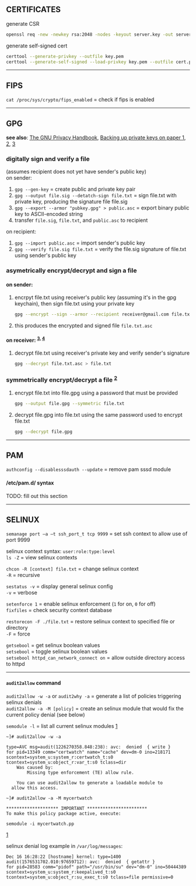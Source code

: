 
## CERTIFICATES

generate CSR
```bash
openssl req -new -newkey rsa:2048 -nodes -keyout server.key -out server.csr
```

generate self-signed cert
```bash
certtool --generate-privkey --outfile key.pem
certtool --generate-self-signed --load-privkey key.pem --outfile cert.pem
```

---
## FIPS

`cat /proc/sys/crypto/fips_enabled` = check if fips is enabled 

---
## GPG

**see also**: [The GNU Privacy Handbook](https://www.gnupg.org/gph/en/manual/book1.html), [Backing up private keys on paper 1](https://wiki.archlinux.org/index.php/Paperkey), [2](https://www.jabberwocky.com/software/paperkey/), [3](https://www.saminiir.com/paper-storage-and-recovery-of-gpg-keys/)  

### digitally sign and verify a file

(assumes recipient does not yet have sender's public key)  
on sender:  
1. `gpg --gen-key`                                  = create public and private key pair
1. `gpg --output file.sig --detatch-sign file.txt`  = sign file.txt with private key, producing the signature file file.sig
1. `gpg --export --armor "pubkey.gpg" > public.asc` = export binary public key to ASCII-encoded string
1. transfer `file.sig`, `file.txt`, and `public.asc` to recipient

on recipient:  
1. `gpg --import public.asc`                        = import sender's public key
1. `gpg --verify file.sig file.txt`                 = verify the file.sig signature of file.txt using sender's public key

### asymetrically encrypt/decrypt and sign a file

#### on sender:  

1. encrpyt file.txt using receiver's public key (assuming it's in the gpg keychain), then sign file.txt using your private key
   ```bash
   gpg --encrypt --sign --armor --recipient receiver@gmail.com file.txt
   ```
1. this produces the encrypted and signed file `file.txt.asc`

#### on receiver: <sup>[3], [4]</sup> 

1. decrypt file.txt using receiver's private key and verify sender's signature
   ```bash
   gpg --decrypt file.txt.asc > file.txt
   ```


### symmetrically encrypt/decrypt a file <sup>[2]</sup> 

1. encrypt file.txt into file.gpg using a password that must be provided  
   ```bash
   gpg --output file.gpg --symmetric file.txt
   ```
1. decrypt file.gpg into file.txt using the same password used to encrypt file.txt
   ```bash
   gpg --decrypt file.gpg
   ```


---
## PAM

`authconfig --disablesssdauth --update` = remove pam sssd module

#### /etc/pam.d/ syntax

TODO: fill out this section


---
## SELINUX

`semanage port –a –t ssh_port_t tcp 9999` = set ssh context to allow use of port 9999

selinux context syntax: `user:role:type:level`  
`ls -Z` = view selinux contexts

`chcon -R [context] file.txt` = change selinux context  
                         `-R` = recursive

`sestatus -v` = display general selinux config  
         `-v` = verbose

`setenforce 1` = enable selinux enforcement (`1` for on, `0` for off)  
`fixfiles`     = check security context database

`restorecon -F ./file.txt` = restore selinux context to specified file or directory  
                      `-F` = force

`getsebool`                              = get selinux boolean values  
`setsebool`                              = toggle selinux boolean values  
`setsebool httpd_can_network_connect on` = allow outside directory access to httpd

---
#### `audit2allow` command

`audit2allow -w -a` or `audit2why -a` = generate a list of policies triggering selinux denials  
`audit2allow -a -M [policy]` = create an selinux module that would fix the current policy denial (see below)

`semodule -l` = list all current selinux modules
[1]

```
~]# audit2allow -w -a

type=AVC msg=audit(1226270358.848:238): avc:  denied  { write }
for pid=13349 comm="certwatch" name="cache" dev=dm-0 ino=218171
scontext=system_u:system_r:certwatch_t:s0
tcontext=system_u:object_r:var_t:s0 tclass=dir
	Was caused by:
		Missing type enforcement (TE) allow rule.

	You can use audit2allow to generate a loadable module to
  allow this access.
```  

```
~]# audit2allow -a -M mycertwatch

******************** IMPORTANT ***********************
To make this policy package active, execute:

semodule -i mycertwatch.pp
```

[1]

selinux denial log example in `/var/log/messages`:
```
Dec 16 16:28:22 [hostname] kernel: type=1400 audit(1576531702.010:97659712): avc:  denied  { getattr }
for pid=28583 comm="pidof" path="/usr/bin/su" dev="dm-0" ino=50444389
scontext=system_u:system_r:keepalived_t:s0 tcontext=system_u:object_r:su_exec_t:s0 tclass=file permissive=0
```

[1]: https://access.redhat.com/documentation/en-us/red_hat_enterprise_linux/6/html/security-enhanced_linux/sect-security-enhanced_linux-fixing_problems-allowing_access_audit2allow  
[2]: https://stackoverflow.com/questions/36393922/how-to-decrypt-a-symmetrically-encrypted-openpgp-message-using-php  
[3]: https://www.networkworld.com/article/3293052/encypting-your-files-with-gpg.html  
[4]: https://www.howtogeek.com/427982/how-to-encrypt-and-decrypt-files-with-gpg-on-linux/

